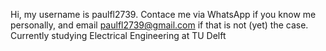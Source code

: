 Hi, my username is paulfl2739. 
Contace me via WhatsApp if you know me personally, and email paulfl2739@gmail.com if that is not (yet) the case. 
Currently studying Electrical Engineering at TU Delft
